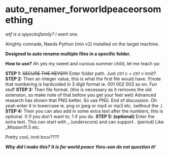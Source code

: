 # auto_renamer_forworldpeaceorsomething

*wtf is a spyecksfamily? i want one.*

Alrighty comrade,
Needs Python (min v2) installed on the target machine.

**Designed to auto rename multiple files in a specific folder.**

**How to use?**
Ah yes my sweet and curious summer child, let me teach ya:

**STEP 1:** ~~SECURE THE KEYS!!!!~~
Enter folder path. Just ctrl c + ctrl v innit?
**STEP 2:**
Then an integer value, this is what the first file would have.
!!!note that numbering is hardcoded in 3 digit format ie. 001 002 003 so on. Fun stuff
**STEP 3:**
Then file format. (this is necessary as it removes the old extension, so make note of that before you get your feet wet) Advanced research has shown that PNG better. So use PNG. End of discussion. Oh yeah enter it in lowercase ie. png or jpeg or mp4 or mp3 etc. (without the .)
**STEP 4:**
Then you can also add in some extra text after the numbers, this is optional. 0 if you don't want to; 1 if you do.
**STEP 5: (optional)**
Enter the extra text. This can start with _ (underscore) and can support . (period) Like _Mission11.5 etc.




Pretty cool, innit bruv????


***Why did I make this?***
***It is for world peace Yoru-san do not question it!***
